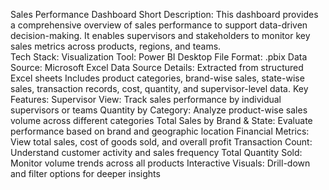 Sales Performance Dashboard
Short Description: 
This dashboard provides a comprehensive overview of sales performance to support data-driven decision-making. It enables supervisors and stakeholders to monitor key sales metrics across
products, regions, and teams.                
Tech Stack:
Visualization Tool: Power BI Desktop
File Format: .pbix
Data Source: Microsoft Excel
Data Source Details:
Extracted from structured Excel sheets
Includes product categories, brand-wise sales, state-wise sales, transaction records, cost, quantity, and supervisor-level data.
Key Features:
Supervisor View: Track sales performance by individual supervisors or teams
Quantity by Category: Analyze product-wise sales volume across different categories
Total Sales by Brand & State: Evaluate performance based on brand and geographic location
Financial Metrics: View total sales, cost of goods sold, and overall profit
Transaction Count: Understand customer activity and sales frequency
Total Quantity Sold: Monitor volume trends across all products
Interactive Visuals: Drill-down and filter options for deeper insights
